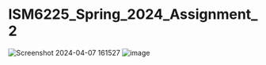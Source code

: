 # ISM6225_Spring_2024_Assignment_2
![Screenshot 2024-04-07 161527](https://github.com/ShreedeviOlekar/ISM6225_Spring_2024_Assignment_2/assets/145629094/73768052-6d46-4295-a820-0ce8908808e3)
![image](https://github.com/ShreedeviOlekar/ISM6225_Spring_2024_Assignment_2/assets/145629094/80e638a7-4d4a-4a78-81e0-ef0dfbf7e4eb)
